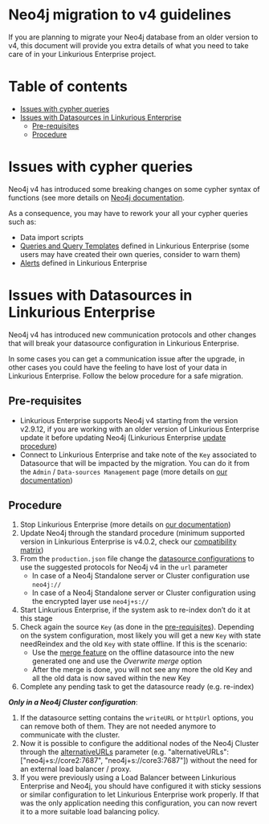 <!-- omit in toc -->
# Neo4j migration to v4 guidelines

If you are planning to migrate your Neo4j database from an older version to v4,
this document will provide you extra details of what you need to take care of in your Linkurious Enterprise project.

<!-- omit in toc -->
# Table of contents
- [Issues with cypher queries](#issues-with-cypher-queries)
- [Issues with Datasources in Linkurious Enterprise](#issues-with-datasources-in-linkurious-enterprise)
  - [Pre-requisites](#pre-requisites)
  - [Procedure](#procedure)

# Issues with cypher queries

Neo4j v4 has introduced some breaking changes on some cypher syntax of functions (see more details on [Neo4j documentation](https://neo4j.com/docs/cypher-manual/current/deprecations-additions-removals-compatibility/#cypher-deprecations-additions-removals-4.0).

As a consequence, you may have to rework your all your cypher queries such as:
- Data import scripts
- [Queries and Query Templates](https://doc.linkurio.us/user-manual/latest/query-templates/) defined in Linkurious Enterprise (some users may have created their own queries, consider to warn them)
- [Alerts](https://doc.linkurio.us/user-manual/latest/alert-dashboard/) defined in Linkurious Enterprise


# Issues with Datasources in Linkurious Enterprise

Neo4j v4 has introduced new communication protocols and other changes that will break your datasource configuration in Linkurious Enterprise.

In some cases you can get a communication issue after the upgrade, in other cases you could have the feeling to have lost of your data in Linkurious Enterprise. Follow the below procedure for a safe migration.

## Pre-requisites

- Linkurious Enterprise supports Neo4j v4 starting from the version v2.9.12, if you are working with an older version of Linkurious Enterprise update it before updating Neo4j (Linkurious Enterprise [update procedure](https://doc.linkurio.us/admin-manual/latest/update-procedure/))
- Connect to Linkurious Enterprise and take note of the `Key` associated to Datasource that will be impacted by the migration. You can do it from the `Admin` / `Data-sources Management` page (more details on [our documentation](https://doc.linkurio.us/admin-manual/latest/merging-data-sources/#1-open-the-data-source-management-page))

## Procedure

1. Stop Linkurious Enterprise (more details on [our documentation](https://doc.linkurio.us/admin-manual/latest/stop/))
1. Update Neo4j through the standard procedure (minimum supported version in Linkurious Enterprise is v4.0.2, check our [compatibility matrix](https://github.com/Linkurious/documentation-resources/blob/master/compatibility-matrix/compatibility-matrix.md))
1. From the `production.json` file change the [datasource configurations]((https://doc.linkurio.us/admin-manual/latest/configure-neo4j/#configuration)) to use the suggested protocols for Neo4j v4 in the `url` parameter
   - In case of a Neo4j Standalone server or Cluster configuration use `neo4j://`
   - In case of a Neo4j Standalone server or Cluster configuration using the encrypted layer use `neo4j+s://`
1. Start Linkurious Enterprise, if the system ask to re-index don’t do it at this stage
1. Check again the source `Key` (as done in the [pre-requisites](#pre-requisites)). Depending on the system configuration, most likely you will get a new `Key` with state needReindex and the old `Key` with state offline. If this is the scenario:
   - Use the [merge feature](https://doc.linkurio.us/admin-manual/latest/merging-data-sources/) on the offline datasource into the new generated one and use the *Overwrite merge* option
   - After the merge is done, you will not see any more the old Key and all the old data is now saved within the new Key
1. Complete any pending task to get the datasource ready (e.g. re-index)

***Only in a Neo4j Cluster configuration***:
1. If the datasource setting contains the `writeURL` or `httpUrl` options, you can remove both of them. They are not needed anymore to communicate with the cluster.
1. Now it is possible to configure the additional nodes of the Neo4j Cluster through the [alternativeURLs](https://doc.linkurio.us/admin-manual/latest/configure-neo4j/#configuration) parameter (e.g.  "alternativeURLs": ["neo4j+s://core2:7687", "neo4j+s://core3:7687"]) without the need for an external load balancer / proxy.
1. If you were previously using a Load Balancer between Linkurious Enterprise and Neo4j, you should have configured it with sticky sessions or similar configuration to let Linkurious Enterprise work properly. If that was the only application needing this configuration, you can now revert it to a more suitable load balancing policy.
